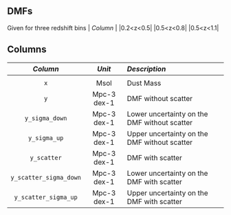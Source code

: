 ## DMFs
Given for three redshift bins
|                   *Column*     |
|0.2<z<0.5|
|0.5<z<0.8|
|0.5<z<1.1|


## Columns

|                   *Column*     | *Unit* |                                                                                       *Description* |
|     :--------------------:     | :--------------------:    |                                                       :------------------------------------------- |
|                                |  |                                                                                                     |
|                         ``x`` | Msol| Dust Mass                                            |
|                          ``y`` | Mpc-3 dex-1 | DMF without scatter                                     |
|                          ``y_sigma_down`` | Mpc-3 dex-1 |  Lower uncertainty on the DMF without scatter                                             |
|                          ``y_sigma_up`` | Mpc-3 dex-1 |  Upper uncertainty on the DMF without scatter     |
|                          ``y_scatter`` | Mpc-3 dex-1  |  DMF with scatter                                                                           |
|                          ``y_scatter_sigma_down`` | Mpc-3 dex-1  |   Lower uncertainty on the DMF with scatter                                               |
|                          ``y_scatter_sigma_up`` | Mpc-3 dex-1  |   Upper uncertainty on the DMF with scatter                                               |
